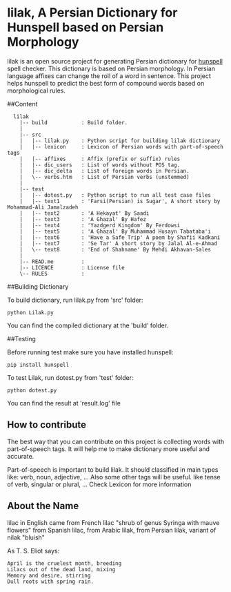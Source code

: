 # lilak, A Persian Dictionary for Hunspell based on Persian Morphology

lilak is an open source project for generating Persian dictionary for [hunspell](https://github.com/hunspell/hunspell) spell checker. This dictionary is based on Persian morphology. In Persian language affixes can change the roll of a word in sentence. This project helps hunspell to predict the best form of compound words based on morphological rules.


##Content 
```
  lilak
    |-- build           : Build folder. 
    |
    |-- src
    |   |-- lilak.py    : Python script for building lilak dictionary
    |   |-- lexicon     : Lexicon of Persian words with part-of-speech tags
    |   |-- affixes     : Affix (prefix or suffix) rules
    |   |-- dic_users   : List of words without POS tag.
    |   |-- dic_delta   : List of foreign words in Persian.
    |   \-- verbs.htm   : List of Persian verbs (unstemmed)
    |
    |-- test
    |   |-- dotest.py   : Python script to run all test case files 
    |   |-- text1       : 'Farsi(Persian) is Sugar', A short story by Mohammad-Ali Jamalzadeh
    |   |-- text2       : 'A Hekayat' By Saadi 
    |   |-- text3       : 'A Ghazal' By Hafez 
    |   |-- text4       : 'Yazdgerd Kingdom' By Ferdowsi
    |   |-- text5       : 'A Ghazal' By Muhammad Husayn Tabataba'i 
    |   |-- text6       : 'Have a Safe Trip' A poem by Shafii Kadkani
    |   |-- text7       : 'Se Tar' A short story by Jalal Al-e-Ahmad
    |   \-- text8       : 'End of Shahname' By Mehdi Akhavan-Sales
    |
    |-- READ.me         : 
    |-- LICENCE         : License file
    \-- RULES           : 
```

##Building Dictionary

To build dictionary, run lilak.py from 'src' folder:
```
python Lilak.py
```
You can find the compiled dictionary at the 'build' folder.

##Testing

Before running test make sure you have installed hunspell:
```
pip install hunspell
```
To test Lilak, run dotest.py from 'test' folder:
```
python dotest.py
```
You can find the result at 'result.log' file


How to contribute
-----------------
The best way that you can contribute on this project is collecting words with 
part-of-speech tags. It will help me to make dictionary more useful and accurate.

Part-of-speech is important to build lilak.
It should classified in main types like: verb, noun, adjective, ...
Also some other tags will be useful. like tense of verb, singular or plural, ...
Check Lexicon for more information


About the Name
--------------
lilac in English came from French lilac "shrub of genus Syringa with mauve flowers" 
from Spanish lilac, from Arabic lilak, from Persian lilak, variant of nilak "bluish"

As  T. S. Eliot says:
```
April is the cruelest month, breeding
Lilacs out of the dead land, mixing
Memory and desire, stirring
Dull roots with spring rain. 
```

